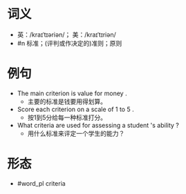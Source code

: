 # 词义
- 英：/kraɪˈtɪəriən/； 美：/kraɪˈtɪriən/
- #n 标准；(评判或作决定的)准则；原则
# 例句
- The main criterion is value for money .
	- 主要的标准是钱要用得划算。
- Score each criterion on a scale of 1 to 5 .
	- 按1到5分给每一种标准打分。
- What criteria are used for assessing a student 's ability ?
	- 用什么标准来评定一个学生的能力？
# 形态
- #word_pl criteria
